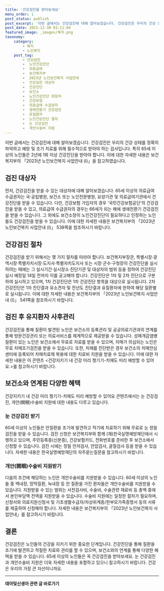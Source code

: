 ```yaml
---
title: '건강검진을 받아보세요'
menu_order: 1
post_status: publish
post_excerpt: '이번 글에서는 건강검진에 대해 알아보겠습니다. 건강검진은 우리의 건강 상태를 정확히 파악하고 예방 및 조기 치료를 위해 필수적으로 받아야 하는 검사입니다. 특히 65세 이상의 노인들은 2년에 1회 이상 건강진단을 받아야 합니다. 이에 대한 자세한 내용은 보건복지부의  2023년 노인보건복지 사업안내  Ⅰ  을 참고하였습니다.'
post_date: 2023-12-30 01:11:04
featured_image: _images/복지.png
taxonomy:
    category:
        - 복지
        - 노인복지
    post_tag:
        - 건강검진
        -  노인건강진단
        -  의료급여
        -  보건복지부
        -  2023년 노인보건복지 사업안내
        -  건강검진 대상자
        -  건강진단
        -  보건소
        -  노인건강진단 희망자
        -  건강보험
        -  의료급여 수급권자
        -  생애전환기 건강검진
        -  유질환자
        -  노인건강진단 절차
        -  눈 건강검진
        -  개안수술비 지원
---
```



이번 글에서는 건강검진에 대해 알아보겠습니다. 건강검진은 우리의 건강 상태를 정확히 파악하고 예방 및 조기 치료를 위해 필수적으로 받아야 하는 검사입니다. 특히 65세 이상의 노인들은 2년에 1회 이상 건강진단을 받아야 합니다. 이에 대한 자세한 내용은 보건복지부의 「2023년 노인보건복지 사업안내 (Ⅰ)」을 참고하였습니다.

## 검진 대상자

먼저, 건강검진을 받을 수 있는 대상자에 대해 알아보겠습니다. 65세 이상의 의료급여 수급권자는 국·공립병원, 보건소 또는 노인전문병원, 요양기관 및 의료급여기관에서 건강진단을 받을 수 있습니다. 다만, 건강보험 가입자의 경우 '국민건강보험공단’의 건강검진을 받을 수 있고, 의료급여 수급권자의 경우는 66세가 되는 해에 생애전환기 건강검진을 받을 수 있습니다. 그 외에도 보건소장이 노인건강진단이 필요하다고 인정하는 노인들도 건강검진을 받을 수 있습니다. 이에 대한 자세한 내용은 보건복지부의 「2023년 노인보건복지 사업안내 (Ⅰ)」 538쪽을 참조하시기 바랍니다.

## 건강검진 절차

건강검진을 받기 위해서는 몇 가지 절차를 따라야 합니다. 보건복지부장관, 특별시장·광역시장·특별자치시장·도지사·특별자치도지사 또는 시장·군수·구청장이 건강진단을 실시하려는 때에는 그 실시기간·실시장소·진단기관 및 대상자의 범위 등을 정하여 건강진단 실시 예정일 14일 전까지 이를 공고해야 합니다. 건강진단은 1차 및 2차 진단으로 구분하여 실시하고 있으며, 1차 건강진단은 1차 건강진단 항목을 대상으로 실시됩니다. 2차 건강진단은 1차 진단결과 유소견자 및 전년도 진단결과 유질환자에 한하여 해당 질환별로 실시됩니다. 이에 대한 자세한 내용은 보건복지부의 「2023년 노인보건복지 사업안내 (Ⅰ)」 541쪽을 참조하시기 바랍니다.

## 검진 후 유지환자 사후관리

건강검진을 통해 질환이 발견된 노인은 보건소의 등록관리 및 공공의료기관과의 연계를 통해 방문건강관리 또는 의료서비스를 체계적으로 제공받을 수 있습니다. 성매개감염병 질환이 있는 노인은 보건소에서 무료로 치료를 받을 수 있으며, 치매가 의심되는 노인은 무료 치매조기검진을 받을 수 있습니다. 또한, 치매를 진단받은 경우 보건소의 치매안심센터에 등록되어 치매치료제 복용에 대한 치료비 지원을 받을 수 있습니다. 이에 대한 자세한 내용은 이 콘텐츠 <건강지키기 내 건강 미리 챙기기-치매도 미리 예방할 수 있어요.>를 참고하시기 바랍니다.

## 보건소와 연계된 다양한 혜택

건강지키기 내 건강 미리 챙기기-치매도 미리 예방할 수 있어요 콘텐츠에서는 눈 건강검진, 개안(開眼)수술비 지원에 대한 내용도 다루고 있습니다.

### 눈 건강검진 받기

60세 이상의 노인들은 안질환을 조기에 발견하고 적기에 치료하기 위해 무료로 눈 정밀 검진을 받을 수 있습니다. 검진 신청은 보건복지부와 함께 (재)한국실명예방재단에서 시행하고 있으며, 주민등록증(신분증), 건강보험카드, 전화번호를 준비한 후 보건소에서 신청할 수 있습니다. 검진 시에는 정밀 안저검사, 안압검사, 굴절검사 등을 받을 수 있습니다. 자세한 내용은 한국실명예방재단의 자주묻는질문을 참고하시기 바랍니다.

### 개안(開眼)수술비 지원받기

다음의 조건에 해당하는 노인은 개안수술비를 지원받을 수 있습니다. 60세 이상의 노인들 중 백내장, 망막질환, 녹내장 등 안 질환을 가진 환자들은 개안수술비를 지원받을 수 있습니다. 지원받을 수 있는 범위는 사전검사비, 수술비, 수술관련 재료비 등 총액 중에서 본인부담액 전액을 지원받을 수 있습니다. 수술비 지원에는 일정한 절차가 필요하며, 신청서와 의료지원신청서 및 기초생활수급자/차상위계층/한부모가족증명서 등의 서류를 제출하여 신청해야 합니다. 자세한 내용은 보건복지부의 「2023년 노인보건복지 사업안내」를 참고하시기 바랍니다.

## 결론

건강검진은 노인들의 건강을 지키기 위한 중요한 단계입니다. 건강진단을 통해 질환을 조기에 발견하고 적절한 치료와 관리를 할 수 있으며, 보건소와의 연계를 통해 다양한 혜택을 받을 수 있습니다. 65세 이상의 노인들은 꼭 건강검진을 받아보세요. 눈 건강검진과 개안수술비 지원은 더욱 자세한 내용을 포함하고 있으니 참고하시기 바랍니다. 건강은 우리의 가장 큰 자산이니까요.
<!-- wp:separator -->
<hr class="wp-block-separator has-alpha-channel-opacity"/>
<!-- /wp:separator -->

<!-- wp:group {"backgroundColor":"base","layout":{"type":"constrained"}} -->
<div class="wp-block-group has-base-background-color has-background"><!-- wp:paragraph {"align":"center","fontSize":"medium"} -->
<p class="has-text-align-center has-large-font-size"><strong>태아및신생아 관련 글 바로가기</strong></p>
<!-- /wp:paragraph -->


<!-- wp:latest-posts
{"categories":[{"id":1496,"count":19,"description":"","link":"https://uknowlaw.com/category/%ed%83%9c%ec%95%84%eb%b0%8f%ec%8b%a0%ec%83%9d%ec%95%84/","name":"태아및신생아","slug":"태아및신생아","taxonomy":"category","parent":0,"meta":[],"_links":{"self":[{"href":"https://uknowlaw.com/wp-json/wp/v2/categories/1496"}],"collection":[{"href":"https://uknowlaw.com/wp-json/wp/v2/categories"}],"about":[{"href":"https://uknowlaw.com/wp-json/wp/v2/taxonomies/category"}],"wp:post_type":[{"href":"https://uknowlaw.com/wp-json/wp/v2/posts?categories=1496"}],"curies":[{"name":"wp","href":"https://api.w.org/{rel}","templated":true}]}}],"postsToShow":100,"excerptLength":28,"postLayout":"grid","columns":2,"featuredImageAlign":"left","featuredImageSizeSlug":"large","fontSize":"small"} /--></div>
<!-- /wp:group -->